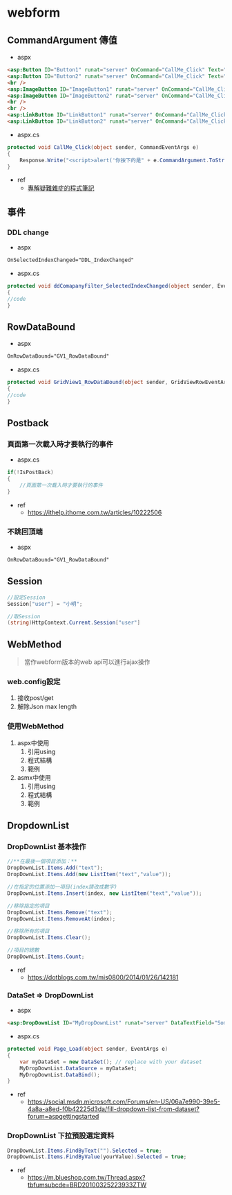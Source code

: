 # webform

## CommandArgument 傳值
* aspx

```html
<asp:Button ID="Button1" runat="server" OnCommand="CallMe_Click" Text="Button1" CommandArgument="Button1" />
<asp:Button ID="Button2" runat="server" OnCommand="CallMe_Click" Text="Button2" CommandArgument="Button2" /><br />
<br />
<asp:ImageButton ID="ImageButton1" runat="server" OnCommand="CallMe_Click" CommandArgument="ImageButton1" />
<asp:ImageButton ID="ImageButton2" runat="server" OnCommand="CallMe_Click" CommandArgument="ImageButton2" />
<br />
<br />
<asp:LinkButton ID="LinkButton1" runat="server" OnCommand="CallMe_Click" CommandArgument="LinkButton1" >LinkButton1</asp:LinkButton>
<asp:LinkButton ID="LinkButton2" runat="server" OnCommand="CallMe_Click" CommandArgument="LinkButton2">LinkButton2</asp:LinkButton>
```

* aspx.cs
```csharp
protected void CallMe_Click(object sender, CommandEventArgs e)
{
    Response.Write("<script>alert('你按下的是" + e.CommandArgument.ToString() + "');</script>");
}
```
* ref
  * [專解疑難雜症的程式筆記](http://codingnoteofccs.blogspot.com/2014/03/)


## 事件
### DDL change 
* aspx

```html
OnSelectedIndexChanged="DDL_IndexChanged"
```

* aspx.cs
```csharp
protected void ddComapanyFilter_SelectedIndexChanged(object sender, EventArgs e)
{
//code
}
```

## RowDataBound
* aspx

```html
OnRowDataBound="GV1_RowDataBound"
```

* aspx.cs
```csharp
protected void GridView1_RowDataBound(object sender, GridViewRowEventArgs e)
{
//code
}
```

## Postback
### 頁面第一次載入時才要執行的事件
* aspx.cs

```csharp
if(!IsPostBack)
{
	//頁面第一次載入時才要執行的事件
}
```

* ref
  * https://ithelp.ithome.com.tw/articles/10222506
### 不跳回頂端
* aspx

```html
OnRowDataBound="GV1_RowDataBound"
```


## Session 
```csharp
//設定Session
Session["user"] = "小明";

//取Session
(string)HttpContext.Current.Session["user"]
```


## WebMethod
> 當作webform版本的web api可以進行ajax操作
<!-- 未完成 -->
### web.config設定
  1. 接收post/get
  2. 解除Json max length
### 使用WebMethod
 1. aspx中使用
     1. 引用using
     2. 程式結構
     3. 範例
 2. asmx中使用
     1. 引用using
     2. 程式結構
     3. 範例


## DropdownList

### DropDownList 基本操作
```csharp
//**在最後一個項目添加：**
DropDownList.Items.Add("text");
DropDownList.Items.Add(new ListItem("text","value"));    

//在指定的位置添加一項目(index請改成數字)
DropDownList.Items.Insert(index, new ListItem("text","value"));

//移除指定的項目
DropDownList.Items.Remove("text");
DropDownList.Items.RemoveAt(index);

//移除所有的項目
DropDownList.Items.Clear();

//項目的總數
DropDownList.Items.Count;
```

* ref 
  * https://dotblogs.com.tw/mis0800/2014/01/26/142181

### DataSet => DropDownList 
* aspx

```html
<asp:DropDownList ID="MyDropDownList" runat="server" DataTextField="SomeString" DataValueField="SomeUniqueId" />
```

* aspx.cs
```csharp
protected void Page_Load(object sender, EventArgs e)
{
    var myDataSet = new DataSet(); // replace with your dataset
    MyDropDownList.DataSource = myDataSet;
    MyDropDownList.DataBind();
}
```
* ref
  * https://social.msdn.microsoft.com/Forums/en-US/06a7e990-39e5-4a8a-a8ed-f0b42225d3da/fill-dropdown-list-from-dataset?forum=aspgettingstarted



### DropDownList 下拉預設選定資料
```csharp
DropDownList.Items.FindByText("").Selected = true;
DropDownList.Items.FindByValue(yourValue).Selected = true;
```
* ref
  * https://m.blueshop.com.tw/Thread.aspx?tbfumsubcde=BRD20100325223933ZTW